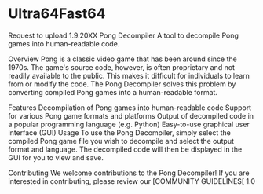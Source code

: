 # Ultra64Fast64
Request to upload 1.9.20XX
Pong Decompiler
A tool to decompile Pong games into human-readable code.

Overview
Pong is a classic video game that has been around since the 1970s. The game's source code, however, is often proprietary and not readily available to the public. This makes it difficult for individuals to learn from or modify the code. The Pong Decompiler solves this problem by converting compiled Pong games into a human-readable format.

Features
Decompilation of Pong games into human-readable code
Support for various Pong game formats and platforms
Output of decompiled code in a popular programming language (e.g. Python)
Easy-to-use graphical user interface (GUI)
Usage
To use the Pong Decompiler, simply select the compiled Pong game file you wish to decompile and select the output format and language. The decompiled code will then be displayed in the GUI for you to view and save.

Contributing
We welcome contributions to the Pong Decompiler! If you are interested in contributing, please review our [COMMUNITY GUIDELINES[ 1.0
